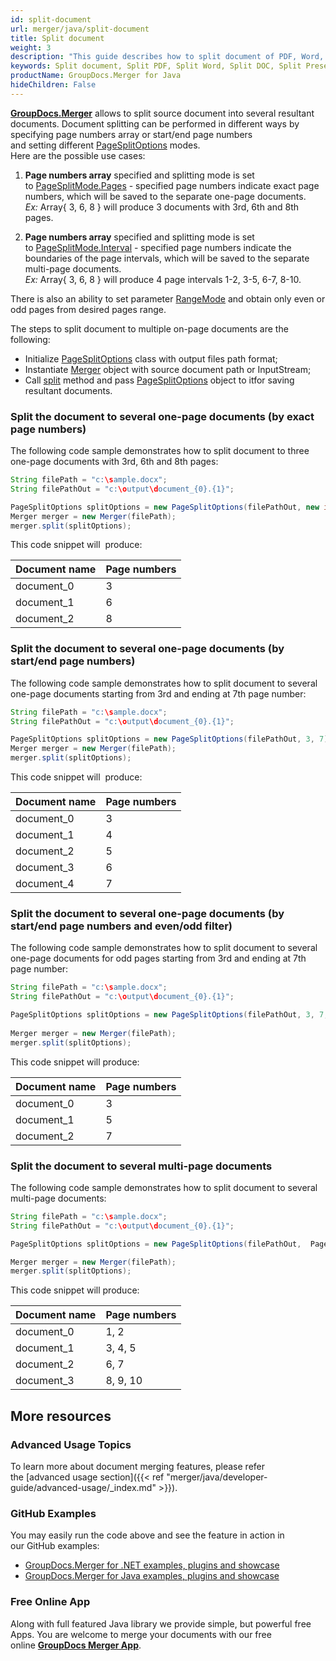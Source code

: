 ```yaml
---
id: split-document
url: merger/java/split-document
title: Split document
weight: 3
description: "This guide describes how to split document of PDF, Word, Excel, PowerPoint and many other formats into several resultant documents using GroupDocs.Merger for Java API."
keywords: Split document, Split PDF, Split Word, Split DOC, Split Presentation, Split Excel
productName: GroupDocs.Merger for Java
hideChildren: False
---
```

[**GroupDocs.Merger**](https://products.groupdocs.com/merger/java) allows to split source document into several resultant documents. Document splitting can be performed in different ways by specifying page numbers array or start/end page numbers and setting different [PageSplitOptions](https://apireference.groupdocs.com/java/merger/com.groupdocs.merger.domain.options/PageSplitOptions) modes.  
Here are the possible use cases:

1.  **Page numbers array** specified and splitting mode is set to [PageSplitMode.Pages](https://apireference.groupdocs.com/java/merger/com.groupdocs.merger.domain.options/PageSplitMode#Pages) - specified page numbers indicate exact page numbers, which will be saved to the separate one-page documents.  
    *Ex:* Array{ 3, 6, 8 } will produce 3 documents with 3rd, 6th and 8th pages.    
	
2.  **Page numbers array** specified and splitting mode is set to [PageSplitMode.Interval](https://apireference.groupdocs.com/java/merger/com.groupdocs.merger.domain.options/PageSplitMode#Interval) - specified page numbers indicate the boundaries of the page intervals, which will be saved to the separate multi-page documents.  
    *Ex:* Array{ 3, 6, 8 } will produce 4 page intervals 1-2, 3-5, 6-7, 8-10.  

There is also an ability to set parameter [RangeMode](https://apireference.groupdocs.com/java/merger/com.groupdocs.merger.domain.options/RangeMode) and obtain only even or odd pages from desired pages range.  
  
The steps to split document to multiple on-page documents are the following:

*   Initialize [PageSplitOptions](https://apireference.groupdocs.com/java/merger/com.groupdocs.merger.domain.options/PageSplitOptions) class with output files path format;
*   Instantiate [Merger](https://apireference.groupdocs.com/java/merger/com.groupdocs.merger/Merger) object with source document path or InputStream;
*   Call [split](https://apireference.groupdocs.com/java/merger/com.groupdocs.merger/Merger#split(com.groupdocs.merger.domain.options.interfaces.IPageSplitOptions)) method and pass [PageSplitOptions](https://apireference.groupdocs.com/java/merger/com.groupdocs.merger.domain.options/PageSplitOptions) object to itfor saving resultant documents.

### Split the document to several one-page documents (by exact page numbers)
The following code sample demonstrates how to split document to three one-page documents with 3rd, 6th and 8th pages:

```java
String filePath = "c:\sample.docx";
String filePathOut = "c:\output\document_{0}.{1}";

PageSplitOptions splitOptions = new PageSplitOptions(filePathOut, new int[] { 3, 6, 8 });
Merger merger = new Merger(filePath);
merger.split(splitOptions);
```

This code snippet will  produce:

| Document name | Page numbers |
| --- | --- |
| document_0 | 3 |
| document_1 | 6 |
| document_2 | 8 |

### Split the document to several one-page documents (by start/end page numbers)

The following code sample demonstrates how to split document to several one-page documents starting from 3rd and ending at 7th page number:

```java
String filePath = "c:\sample.docx";
String filePathOut = "c:\output\document_{0}.{1}";

PageSplitOptions splitOptions = new PageSplitOptions(filePathOut, 3, 7);  
Merger merger = new Merger(filePath);
merger.split(splitOptions);   
```

This code snippet will  produce:

| Document name | Page numbers |
| --- | --- |
| document_0 | 3 |
| document_1 | 4 |
| document_2 | 5 |
| document_3 | 6 |
| document_4 | 7 |

### Split the document to several one-page documents (by start/end page numbers and even/odd filter)

The following code sample demonstrates how to split document to several one-page documents for odd pages starting from 3rd and ending at 7th page number:

```java
String filePath = "c:\sample.docx";
String filePathOut = "c:\output\document_{0}.{1}";

PageSplitOptions splitOptions = new PageSplitOptions(filePathOut, 3, 7, RangeMode.OddPages);
   
Merger merger = new Merger(filePath);
merger.split(splitOptions);
```

This code snippet will produce:

| Document name | Page numbers |
| --- | --- |
| document_0 | 3 |
| document_1 | 5 |
| document_2 | 7 |

### Split the document to several multi-page documents

The following code sample demonstrates how to split document to several multi-page documents:

```java
String filePath = "c:\sample.docx";
String filePathOut = "c:\output\document_{0}.{1}";

PageSplitOptions splitOptions = new PageSplitOptions(filePathOut,  PageSplitMode.Interval, new int[] { 3, 6, 8 },);

Merger merger = new Merger(filePath);
merger.split(splitOptions);
```

This code snippet will produce:

| Document name | Page numbers |
| --- | --- |
| document_0 | 1, 2 |
| document_1 | 3, 4, 5 |
| document_2 | 6, 7 |
| document_3 | 8, 9, 10 |

## More resources
### Advanced Usage Topics 
To learn more about document merging features, please refer the [advanced usage section]({{< ref "merger/java/developer-guide/advanced-usage/_index.md" >}}).

### GitHub Examples 
You may easily run the code above and see the feature in action in our GitHub examples:
*   [GroupDocs.Merger for .NET examples, plugins and showcase](https://github.com/groupdocs-merger/GroupDocs.Merger-for-.NET)    
*   [GroupDocs.Merger for Java examples, plugins and showcase](https://github.com/groupdocs-merger/GroupDocs.Merger-for-Java)

### Free Online App 
Along with full featured Java library we provide simple, but powerful free Apps.
You are welcome to merge your documents with our free online **[GroupDocs Merger App](https://products.groupdocs.app/merger)**.

